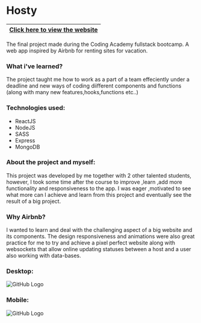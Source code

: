 # Hosty


|[Click here to view the website](https://hosty-bnb-webapp.herokuapp.com/)|
|---|

The final project made during the Coding Academy fullstack bootcamp.
A web app inspired by Airbnb for renting sites for vacation.

### What i've learned?
The project taught me how to work as a part of a team effeciently under a deadline and new ways of coding diifferent components and functions (along with many new features,hooks,functions etc..)

### Technologies used:

* ReactJS
* NodeJS
* SASS
* Express
* MongoDB


### About the project and myself:
This project was developed by me together with 2 other talented students, however, I took some time after the course to improve ,learn ,add more functionality and responsiveness to the app.
I was eager ,motivated to see what more can I achieve and learn from this project and eventually see the result of a big project.


### Why Airbnb?

I wanted to learn and deal with the challenging aspect of a big website and its components.
The design responsiveness and animations were also great practice for me to try and achieve a pixel perfect website along with websockets that allow online updating statuses between a host and a user also working with data-bases.

### Desktop:
![GitHub Logo](https://i.imgur.com/yAqRZzu.jpg)

### Mobile: 
![GitHub Logo](https://i.imgur.com/kW1wkzg.jpg)
